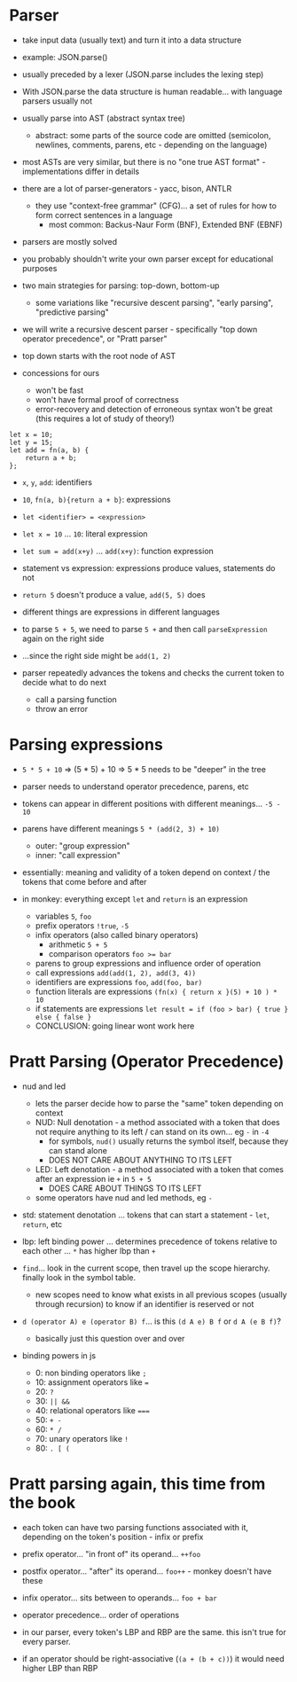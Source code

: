# Parser
- take input data (usually text) and turn it into a data structure
- example: JSON.parse()
- usually preceded by a lexer (JSON.parse includes the lexing step)
- With JSON.parse the data structure is human readable... with language parsers usually not
- usually parse into AST (abstract syntax tree)
  - abstract: some parts of the source code are omitted (semicolon, newlines, comments, parens, etc - depending on the language)
- most ASTs are very similar, but there is no "one true AST format" - implementations differ in details

- there are a lot of parser-generators - yacc, bison, ANTLR
  - they use "context-free grammar" (CFG)... a set of rules for how to form correct sentences in a language
    - most common: Backus-Naur Form (BNF), Extended BNF (EBNF)
- parsers are mostly solved
- you probably shouldn't write your own parser except for educational purposes

- two main strategies for parsing: top-down, bottom-up
  - some variations like "recursive descent parsing", "early parsing", "predictive parsing"

- we will write a recursive descent parser - specifically "top down operator precedence", or "Pratt parser"
- top down starts with the root node of AST

- concessions for ours
  - won't be fast
  - won't have formal proof of correctness
  - error-recovery and detection of erroneous syntax won't be great (this requires a lot of study of theory!)

```
let x = 10;
let y = 15;
let add = fn(a, b) {
    return a + b;
};
```
- `x`, `y`, `add`: identifiers
- `10`, `fn(a, b){return a + b}`: expressions

- `let <identifier> = <expression>`
- `let x = 10` ... `10`: literal expression
- `let sum = add(x+y)` ... `add(x+y)`: function expression

- statement vs expression: expressions produce values, statements do not
- `return 5` doesn't produce a value, `add(5, 5)` does
- different things are expressions in different languages

- to parse `5 + 5`, we need to parse `5 +` and then call `parseExpression` again on the right side
- ...since the right side might be `add(1, 2)`

- parser repeatedly advances the tokens and checks the current token to decide what to do next
  - call a parsing function
  - throw an error

# Parsing expressions

- `5 * 5 + 10` => (5 * 5) + 10 => 5 * 5 needs to be "deeper" in the tree
- parser needs to understand operator precedence, parens, etc
- tokens can appear in different positions with different meanings... `-5 - 10`
- parens have different meanings `5 * (add(2, 3) + 10)`
  - outer: "group expression"
  - inner: "call expression"
- essentially: meaning and validity of a token depend on context / the tokens that come before and after

- in monkey: everything except `let` and `return` is an expression
  - variables `5`, `foo`
  - prefix operators `!true`, `-5`
  - infix operators (also called binary operators)
    - arithmetic `5 + 5`
    - comparison operators `foo >= bar`
  - parens to group expressions and influence order of operation
  - call expressions `add(add(1, 2), add(3, 4))`
  - identifiers are expressions `foo`, `add(foo, bar)`
  - function literals are expressions `(fn(x) { return x }(5) + 10 ) * 10`
  - if statements are expressions `let result = if (foo > bar) { true } else { false }`
  - CONCLUSION: going linear wont work here

# Pratt Parsing (Operator Precedence)

- nud and led
  - lets the parser decide how to parse the "same" token depending on context
  - NUD: Null denotation - a method associated with a token that does not require anything to its left / can stand on its own... eg `-` in `-4`
    - for symbols, `nud()` usually returns the symbol itself, because they can stand alone
    - DOES NOT CARE ABOUT ANYTHING TO ITS LEFT
  - LED: Left denotation - a method associated with a token that comes after an expression ie `+` in `5 + 5`
    - DOES CARE ABOUT THINGS TO ITS LEFT
  - some operators have nud and led methods, eg `-`
- std: statement denotation ... tokens that can start a statement - `let`, `return`, etc
- lbp: left binding power ... determines precedence of tokens relative to each other ... `*` has higher lbp than `+`
- `find`... look in the current scope, then travel up the scope hierarchy. finally look in the symbol table.
  - new scopes need to know what exists in all previous scopes (usually through recursion) to know if an identifier is reserved or not

- `d (operator A) e (operator B) f`... is this `(d A e) B f` or `d A (e B f)`?
  - basically just this question over and over

- binding powers in js
  - 0: non binding operators like `;`
  - 10: assignment operators like `=`
  - 20: `?`
  - 30: `|| &&`
  - 40: relational operators like `===`
  - 50: `+ -`
  - 60: `* /`
  - 70: unary operators like `!`
  - 80: `. [ (`

# Pratt parsing again, this time from the book
- each token can have two parsing functions associated with it, depending on the token's position - infix or prefix
- prefix operator... "in front of" its operand... `++foo`
- postfix operator... "after" its operand... `foo++` - monkey doesn't have these
- infix operator... sits between to operands... `foo + bar`
- operator precedence... order of operations

- in our parser, every token's LBP and RBP are the same. this isn't true for every parser.
- if an operator should be right-associative (`(a + (b + c))`) it would need higher LBP than RBP